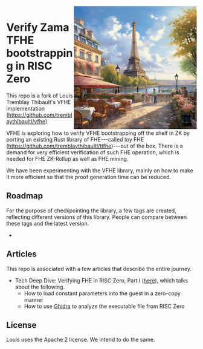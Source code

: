 <img align="right" src="title.png" width="325" alt="Paris city view"/>

# Verify Zama TFHE bootstrapping in RISC Zero

This repo is a fork of Louis Tremblay Thibault's VFHE implementation (https://github.com/tremblaythibaultl/vfhe). 

VFHE is exploring how to verify VFHE bootstrapping off the shelf in ZK by porting an existing Rust 
library of FHE---called toy FHE (https://github.com/tremblaythibaultl/ttfhe)---out of the box. There is a demand for 
very efficient verification of such FHE operation, which is needed for FHE ZK-Rollup as well as FHE mining.

We have been experimenting with the VFHE library, mainly on how to make it more efficient so that the proof generation 
time can be reduced.

## Roadmap

For the purpose of checkpointing the library, a few tags are created, reflecting different versions of this library. 
People can compare between these tags and the latest version.

- 

## Articles

This repo is associated with a few articles that describe the entire journey.

- Tech Deep Dive: Verifying FHE in RISC Zero, Part I ([here](https://l2ivresearch.substack.com/p/tech-deep-dive-verifying-fhe-in-risc?)), which talks about the following.
  - How to load constant parameters into the guest in a zero-copy manner
  - How to use [Ghidra](https://github.com/NationalSecurityAgency/ghidra) to analyze the executable file from RISC Zero


## License

Louis uses the Apache 2 license. We intend to do the same. 
